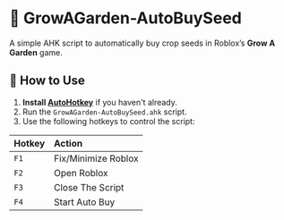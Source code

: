 # 🌱 GrowAGarden-AutoBuySeed
A simple AHK script to automatically buy crop seeds in Roblox’s **Grow A Garden** game.

## 📖 How to Use

1. **Install [AutoHotkey](https://www.autohotkey.com/)** if you haven't already.
2. Run the `GrowAGarden-AutoBuySeed.ahk` script.
3. Use the following hotkeys to control the script:

| Hotkey | Action                         |
|:--------|:--------------------------------|
| `F1`     | Fix/Minimize Roblox             |
| `F2`     | Open Roblox                     |
| `F3`     | Close The Script                |
| `F4`     | Start Auto Buy                  |
